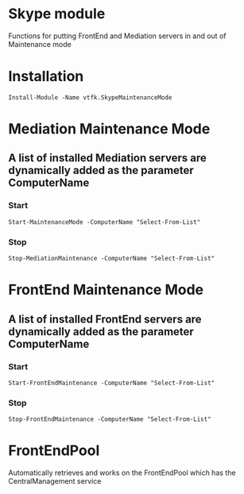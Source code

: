 # Skype module

Functions for putting FrontEnd and Mediation servers in and out of Maintenance mode

# Installation
```
Install-Module -Name vtfk.SkypeMaintenanceMode
```

# Mediation Maintenance Mode

## A list of installed Mediation servers are dynamically added as the parameter ComputerName

### **Start**

```
Start-MaintenanceMode -ComputerName "Select-From-List"
```

### **Stop**

```
Stop-MediationMaintenance -ComputerName "Select-From-List"
```

# FrontEnd Maintenance Mode

## A list of installed FrontEnd servers are dynamically added as the parameter ComputerName

### **Start**

```
Start-FrontEndMaintenance -ComputerName "Select-From-List"
```

### **Stop**

```
Stop-FrontEndMaintenance -ComputerName "Select-From-List"
```

# FrontEndPool
Automatically retrieves and works on the FrontEndPool which has the CentralManagement service